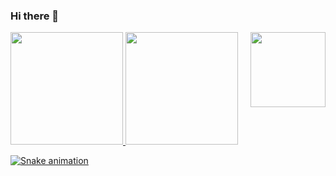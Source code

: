 ### Hi there 👋
<div>
  <a href="https://github.com/WladimirOSilva">
    <img height="180cm" src="https://github-readme-stats.varcel.app/api?username=WladimirOSilva&show_icons=true&theme=dracula&include_all_commits=true&count=private=true"/>
    <img height="180cm" src="https://github-readme-stats.varcel.app/api/top-langs/?username=WladimirOSilva=compact&langs_count=16&theme=dracula"/>
    <img align="right" width="120" height="120" src="https://media/Cmr10MJ2FN002/giphy.gif">
  </div>

![Snake animation](https://github.com/WladimirOSilva/WladimirOSilva/blob/output/github-contribution-grid-snake.svg)

<!--
**WladimirOSilva/WladimirOSilva** is a ✨ _special_ ✨ repository because its `README.md` (this file) appears on your GitHub profile.

Here are some ideas to get you started:

- 🔭 I’m currently working on ...
- 🌱 I’m currently learning ...
- 👯 I’m looking to collaborate on ...
- 🤔 I’m looking for help with ...
- 💬 Ask me about ...
- 📫 How to reach me: ...
- 😄 Pronouns: ...
- ⚡ Fun fact: ...
- Este perfil foi criado para arquivar os registros de uma das coisas que eu mais gosto de fazer na vida
-           ![Snake animation](https://github.com/WladimirOSilva/WladimirOSilva/blob/output/github-contribution-grid-snake.svg)
-->


